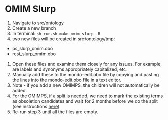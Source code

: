 # OMIM Slurp

1. Navigate to src/ontology
1. Create a new branch
1. In terminal:
`sh run.sh make omim_slurp -B`
1. two new files will be created in src/ontology/tmp:
- ps_slurp_omim.obo
- rest_slurp_omim.obo

1. Open these files and examine them closely for any issues. For example, 
are labels and synonyms appropriately capitalized, etc.
1. Manually add these to the mondo-edit.obo file by copying and pasting 
the lines into the mondo-edit.obo file in a text editor.
1. Note - if you add a new OMIMPS, the children will not automatically be added.
1. For the OMIMPS, if a split is needed, we need to mark the existing terms 
as obsoletion candidates and wait for 2 months before we do the split (see 
  instructions [here](https://mondo.readthedocs.io/en/latest/editors-guide/sop_splitting-terms/)).
1. Re-run step 3 until all the files are empty.